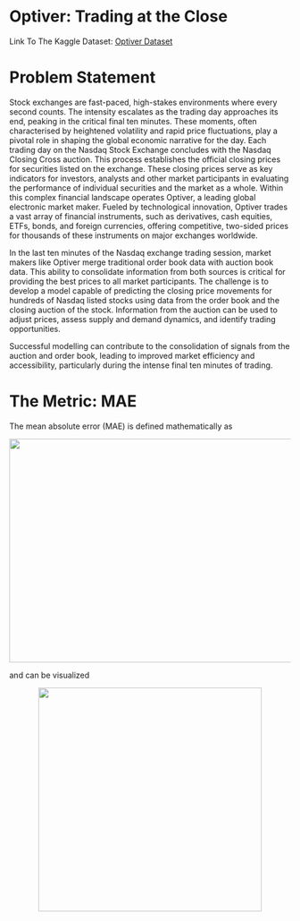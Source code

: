 # Optiver: Trading at the Close

Link To The Kaggle Dataset: <a href="https://www.kaggle.com/competitions/optiver-trading-at-the-close/data">Optiver Dataset</a>

# Problem Statement

Stock exchanges are fast-paced, high-stakes environments where every second counts. The intensity escalates as the trading day approaches its end, peaking in the critical final ten minutes. These moments, often characterised by heightened volatility and rapid price fluctuations, play a pivotal role in shaping the global economic narrative for the day. Each trading day on the Nasdaq Stock Exchange concludes with the Nasdaq Closing Cross auction. This process establishes the official closing prices for securities listed on the exchange. These closing prices serve as key indicators for investors, analysts and other market participants in evaluating the performance of individual securities and the market as a whole. Within this complex financial landscape operates Optiver, a leading global electronic market maker. Fueled by technological innovation, Optiver trades a vast array of financial instruments, such as derivatives, cash equities, ETFs, bonds, and foreign currencies, offering competitive, two-sided prices for thousands of these instruments on major exchanges worldwide.

In the last ten minutes of the Nasdaq exchange trading session, market makers like Optiver merge traditional order book data with auction book data. This ability to consolidate information from both sources is critical for providing the best prices to all market participants. The challenge is to develop a model capable of predicting the closing price movements for hundreds of Nasdaq listed stocks using data from the order book and the closing auction of the stock. Information from the auction can be used to adjust prices, assess supply and demand dynamics, and identify trading opportunities.

Successful modelling can contribute to the consolidation of signals from the auction and order book, leading to improved market efficiency and accessibility, particularly during the intense final ten minutes of trading. 

# The Metric: MAE
The mean absolute error (MAE) is defined mathematically as 

<img src="https://github.com/UKVeteran/Optiver-Trading-at-the-Close/assets/39216339/7825c248-271e-4c73-aaf2-245630967142" width="800" height="400">

and can be visualized 

<p align="center">
<img src="https://github.com/UKVeteran/Optiver-Trading-at-the-Close/assets/39216339/129e9167-7c70-428c-a341-ff2c4561163b" width="400" height="400"></p>
